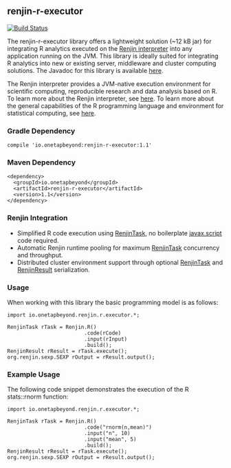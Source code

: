 ## renjin-r-executor

[![Build Status](https://travis-ci.org/onetapbeyond/renjin-r-executor.svg?branch=master)](https://travis-ci.org/onetapbeyond/renjin-r-executor)

The renjin-r-executor library offers a lightweight solution (~12 kB jar) for integrating R analytics executed on the
[Renjin interpreter](http://www.renjin.org) into any application running on the JVM. This library is ideally suited for integrating R analytics into new or existing server, middleware and cluster computing solutions. The Javadoc for this library is available [here](http://www.javadoc.io/doc/io.onetapbeyond/renjin-r-executor/).

The Renjin interpreter provides a JVM-native execution environment for scientific computing, reproducible research and data analysis based on R. To learn more about the Renjin interpreter, see [here](http://www.renjin.org). To learn more about the general capabilities of the R programming language and environment for statistical computing, see [here](https://www.r-project.org/about.html).

### Gradle Dependency

```
compile 'io.onetapbeyond:renjin-r-executor:1.1'
```

### Maven Dependency

```
<dependency>
  <groupId>io.onetapbeyond</groupId>
  <artifactId>renjin-r-executor</artifactId>
  <version>1.1</version>
</dependency>
```

### Renjin Integration

- Simplified R code execution using [RenjinTask](http://www.javadoc.io/doc/io.onetapbeyond/renjin-r-executor/), no boilerplate [javax.script](http://docs.oracle.com/javase/8/docs/api/javax/script/package-summary.html) code required.
- Automatic Renjin runtime pooling for maximum [RenjinTask](http://www.javadoc.io/doc/io.onetapbeyond/renjin-r-executor/) concurrency and throughput.
- Distributed cluster environment support through optional [RenjinTask](http://www.javadoc.io/doc/io.onetapbeyond/renjin-r-executor/) and [RenjinResult](http://www.javadoc.io/doc/io.onetapbeyond/renjin-r-executor/) serialization.


### Usage

When working with this library the basic programming model is as follows:

```
import io.onetapbeyond.renjin.r.executor.*;

RenjinTask rTask = Renjin.R()
						 .code(rCode)
						 .input(rInput)
						 .build();
RenjinResult rResult = rTask.execute();
org.renjin.sexp.SEXP rOutput = rResult.output();
```

### Example Usage

The following code snippet demonstrates the execution of the R stats::rnorm function:

```
import io.onetapbeyond.renjin.r.executor.*;

RenjinTask rTask = Renjin.R()
						 .code("rnorm(n,mean)")
						 .input("n", 10)
						 .input("mean", 5)
						 .build();
RenjinResult rResult = rTask.execute();
org.renjin.sexp.SEXP rOutput = rResult.output();
```
